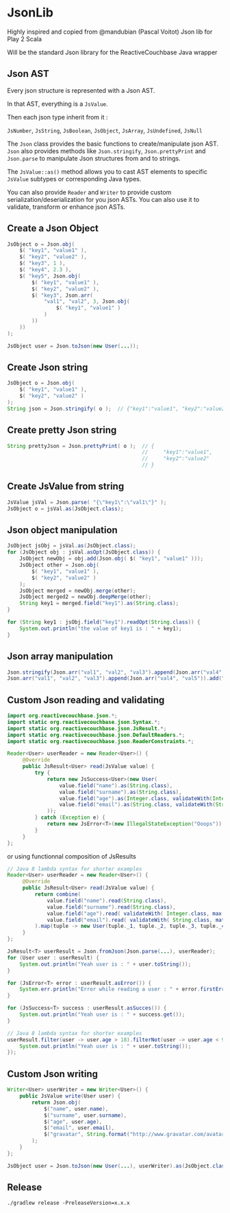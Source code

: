 # JsonLib

Highly inspired and copied from @mandubian (Pascal Voitot) Json lib for Play 2 Scala

Will be the standard Json library for the ReactiveCouchbase Java wrapper

Json AST
--------------------

Every json structure is represented with a Json AST.

In that AST, everything is a `JsValue`.

Then each json type inherit from it :

`JsNumber`, `JsString`, `JsBoolean`, `JsObject`, `JsArray`, `JsUndefined`, `JsNull`

The `Json` class provides the basic functions to create/manipulate json AST. `Json` also provides
methods like `Json.stringify`, `Json.prettyPrint` and `Json.parse` to manipulate Json structures from and to strings.

The `JsValue::as()` method allows you to cast AST elements to specific `JsValue` subtypes or corresponding Java types.

You can also provide `Reader` and `Writer` to provide custom serialization/deserialization for you json ASTs. You can also
use it to validate, transform or enhance json ASTs.

Create a Json Object
--------------------

```java
JsObject o = Json.obj(
    $( "key1", "value1" ),
    $( "key2", "value2" ),
    $( "key3", 1 ),
    $( "key4", 2.3 ),
    $( "key5", Json.obj(
        $( "key1", "value1" ),
        $( "key2", "value2" ),
        $( "key3", Json.arr(
            "val1", "val2", 3, Json.obj(
                $( "key1", "value1" )
            )
        ))
    ))
);

JsObject user = Json.toJson(new User(...));
```

Create Json string
-------------------

```java
JsObject o = Json.obj(
    $( "key1", "value1" ),
    $( "key2", "value2" )
);
String json = Json.stringify( o );  // {"key1":"value1", "key2":"value2"}
```

Create pretty Json string
-------------------------

```java
String prettyJson = Json.prettyPrint( o );  // {
                                            //     "key1":"value1",
                                            //     "key2":"value2"
                                            // }
```

Create JsValue from string
--------------------------

```java
JsValue jsVal = Json.parse( "{\"key1\":\"val1\"}" );
JsObject o = jsVal.as(JsObject.class);
```

Json object manipulation
------------------------

```java
JsObject jsObj = jsVal.as(JsObject.class);
for (JsObject obj : jsVal.asOpt(JsObject.class)) {
    JsObject newObj = obj.add(Json.obj( $( "key1", "value1" )));
    JsObject other = Json.obj(
        $( "key1", "value1" ),
        $( "key2", "value2" )
    );
    JsObject merged = newObj.merge(other);
    JsObject merged2 = newObj.deepMerge(other);
    String key1 = merged.field("key1").as(String.class);
}

for (String key1 : jsObj.field("key1").readOpt(String.class)) {
    System.out.println("the value of key1 is : " + key1);
}
```

Json array manipulation
-----------------------

```java
Json.stringify(Json.arr("val1", "val2", "val3").append(Json.arr("val4", "val5")).add("val6")) // ["val1","val2","val3","val4","val5","val6"]
Json.arr("val1", "val2", "val3").append(Json.arr("val4", "val5")).add("val6").get(5) // val6
```

Custom Json reading and validating
----------------------------------

```java
import org.reactivecouchbase.json.*;
import static org.reactivecouchbase.json.Syntax.*;
import static org.reactivecouchbase.json.JsResult.*;
import static org.reactivecouchbase.json.DefaultReaders.*;
import static org.reactivecouchbase.json.ReaderConstraints.*;

Reader<User> userReader = new Reader<User>() {
     @Override
     public JsResult<User> read(JsValue value) {
         try {
             return new JsSuccess<User>(new User(
                 value.field("name").as(String.class),
                 value.field("surname").as(String.class),
                 value.field("age").as(Integer.class, validateWith(Integer.class, max( 99 ), min( 18 ))),
                 value.field("email").as(String.class, validateWith(String.class, matches( "^[_a-z0-9-]+(\\.[_a-z0-9-]+)*@[a-z0-9-]+(\\.[a-z0-9-]+)+$"))
             ));
         } catch (Exception e) {
             return new JsError<T>(new IllegalStateException("Ooops"));
         }
     }
};
```

or using functionnal composition of JsResults

```java
// Java 8 lambda syntax for shorter examples
Reader<User> userReader = new Reader<User>() {
     @Override
     public JsResult<User> read(JsValue value) {
         return combine(
             value.field("name").read(String.class),
             value.field("surname").read(String.class),
             value.field("age").read( validateWith( Integer.class, max( 99 ), min( 18 ))),
             value.field("email").read( validateWith( String.class, matches( "^[_a-z0-9-]+(\\.[_a-z0-9-]+)*@[a-z0-9-]+(\\.[a-z0-9-]+)+$" ))
         ).map(tuple -> new User(tuple._1, tuple._2, tuple._3, tuple._4));
     }
};

JsResult<T> userResult = Json.fromJson(Json.parse(...), userReader);
for (User user : userResult) {
    System.out.println("Yeah user is : " + user.toString());
}

for (JsError<T> error : userResult.asError()) {
    System.err.println("Error while reading a user : " + error.firstError());
}

for (JsSuccess<T> success : userResult.asSucces()) {
    System.out.println("Yeah user is : " + success.get());
}

// Java 8 lambda syntax for shorter examples
userResult.filter(user -> user.age > 18).filterNot(user -> user.age < 99).map(user -> {
    System.out.println("Yeah user is : " + user.toString());
});
```

Custom Json writing
-------------------

```java
Writer<User> userWriter = new Writer<User>() {
    public JsValue write(User user) {
        return Json.obj(
            $("name", user.name),
            $("surname", user.surname),
            $("age", user.age),
            $("email", user.email),
            $("gravatar", String.format("http://www.gravatar.com/avatar/%s?s=50&d=wavatar", Codec.md5(user.email))
        );
    }
};

JsObject user = Json.toJson(new User(...), userWriter).as(JsObject.class);
```


## Release 

```
./gradlew release -PreleaseVersion=x.x.x 
```

